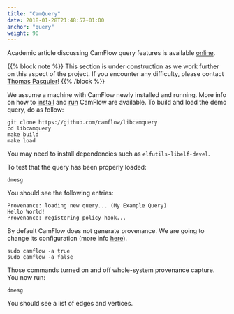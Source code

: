 ```yaml
---
title: "CamQuery"
date: 2018-01-28T21:48:57+01:00
anchor: "query"
weight: 90
---
```



Academic article discussing CamFlow query features is available [online](http://camflow.org/publications/ccs-2018.pdf).

{{% block note %}}
This section is under construction as we work further on this aspect of the project.
If you encounter any difficulty, please contact [Thomas Pasquier](http://tfjmp.org)!
{{% /block %}}

We assume a machine with CamFlow newly installed and running.
More info on how to [install](https://github.com/CamFlow/documentation/blob/master/docs/installation.md) and [run](https://github.com/CamFlow/documentation/blob/master/docs/tutorial.md) CamFlow are available.
To build and load the demo query, do as follow:
```
git clone https://github.com/camflow/libcamquery
cd libcamquery
make build
make load
```

You may need to install dependencies such as `elfutils-libelf-devel`.

To test that the query has been properly loaded:
```
dmesg
```

You should see the following entries:
```
Provenance: loading new query... (My Example Query)
Hello World!
Provenance: registering policy hook...
```

By default CamFlow does not generate provenance. We are going to change its configuration (more info [here](https://github.com/CamFlow/documentation/blob/master/docs/configuration.md)).
```
sudo camflow -a true
sudo camflow -a false
```

Those commands turned on and off whole-system provenance capture. You now run:
```
dmesg
```
You should see a list of edges and vertices.
